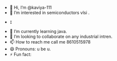 - 👋 Hi, I’m @kaviya-111
- 👀 I’m interested in  semiconductors vlsi .
-     I 
- 🌱 I’m currently learning java.
- 💞️ I’m looking to collaborate on  any industrial intren.
- 📫 How to reach me call me 8610515978
- 😄 Pronouns: u be u.
- ⚡ Fun fact: 

<!---
kaviya-111/kaviya-111 is a ✨ special ✨ repository because its `README.md` (this file) appears on your GitHub profile.
You can click the Preview link to take a look at your changes.
--->
